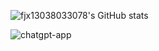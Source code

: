 
![fjx13038033078's GitHub stats](https://github-readme-stats.vercel.app/api?username=fjx13038033078&theme=rose&show_icons=true)

![chatgpt-app](https://github-readme-stats.vercel.app/api/pin/?username=openai&repo=chatgpt&theme=tokyonight)


